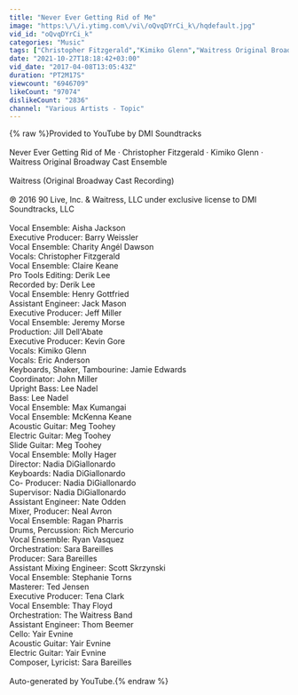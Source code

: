 ```yaml
---
title: "Never Ever Getting Rid of Me"
image: "https:\/\/i.ytimg.com\/vi\/oQvqDYrCi_k\/hqdefault.jpg"
vid_id: "oQvqDYrCi_k"
categories: "Music"
tags: ["Christopher Fitzgerald","Kimiko Glenn","Waitress Original Broadway Cast Ensemble"]
date: "2021-10-27T18:18:42+03:00"
vid_date: "2017-04-08T13:05:43Z"
duration: "PT2M17S"
viewcount: "6946709"
likeCount: "97074"
dislikeCount: "2836"
channel: "Various Artists - Topic"
---
```

{% raw %}Provided to YouTube by DMI Soundtracks<br /><br />Never Ever Getting Rid of Me · Christopher Fitzgerald · Kimiko Glenn · Waitress Original Broadway Cast Ensemble<br /><br />Waitress (Original Broadway Cast Recording)<br /><br />℗ 2016 90 Live, Inc. &amp; Waitress, LLC under exclusive license to DMI Soundtracks, LLC<br /><br />Vocal  Ensemble: Aisha Jackson<br />Executive  Producer: Barry Weissler<br />Vocal  Ensemble: Charity Angél Dawson<br />Vocals: Christopher Fitzgerald<br />Vocal  Ensemble: Claire Keane<br />Pro  Tools  Editing: Derik Lee<br />Recorded by: Derik Lee<br />Vocal  Ensemble: Henry Gottfried<br />Assistant  Engineer: Jack Mason<br />Executive  Producer: Jeff Miller<br />Vocal  Ensemble: Jeremy Morse<br />Production: Jill Dell'Abate<br />Executive  Producer: Kevin Gore<br />Vocals: Kimiko Glenn<br />Vocals: Eric Anderson<br />Keyboards, Shaker, Tambourine: Jamie Edwards<br />Coordinator: John Miller<br />Upright  Bass: Lee Nadel<br />Bass: Lee Nadel<br />Vocal  Ensemble: Max Kumangai<br />Vocal  Ensemble: McKenna Keane<br />Acoustic  Guitar: Meg Toohey<br />Electric  Guitar: Meg Toohey<br />Slide  Guitar: Meg Toohey<br />Vocal  Ensemble: Molly Hager<br />Director: Nadia DiGiallonardo<br />Keyboards: Nadia DiGiallonardo<br />Co- Producer: Nadia DiGiallonardo<br />Supervisor: Nadia DiGiallonardo<br />Assistant  Engineer: Nate Odden<br />Mixer, Producer: Neal Avron<br />Vocal  Ensemble: Ragan Pharris<br />Drums, Percussion: Rich Mercurio<br />Vocal  Ensemble: Ryan Vasquez<br />Orchestration: Sara Bareilles<br />Producer: Sara Bareilles<br />Assistant  Mixing  Engineer: Scott Skrzynski<br />Vocal  Ensemble: Stephanie Torns<br />Masterer: Ted Jensen<br />Executive  Producer: Tena Clark<br />Vocal  Ensemble: Thay Floyd<br />Orchestration: The Waitress Band<br />Assistant  Engineer: Thom Beemer<br />Cello: Yair Evnine<br />Acoustic  Guitar: Yair Evnine<br />Electric  Guitar: Yair Evnine<br />Composer, Lyricist: Sara Bareilles<br /><br />Auto-generated by YouTube.{% endraw %}

